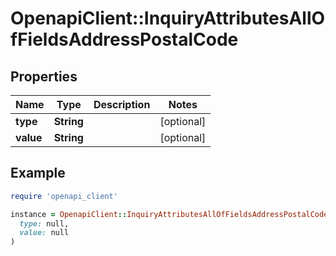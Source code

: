 # OpenapiClient::InquiryAttributesAllOfFieldsAddressPostalCode

## Properties

| Name | Type | Description | Notes |
| ---- | ---- | ----------- | ----- |
| **type** | **String** |  | [optional] |
| **value** | **String** |  | [optional] |

## Example

```ruby
require 'openapi_client'

instance = OpenapiClient::InquiryAttributesAllOfFieldsAddressPostalCode.new(
  type: null,
  value: null
)
```

